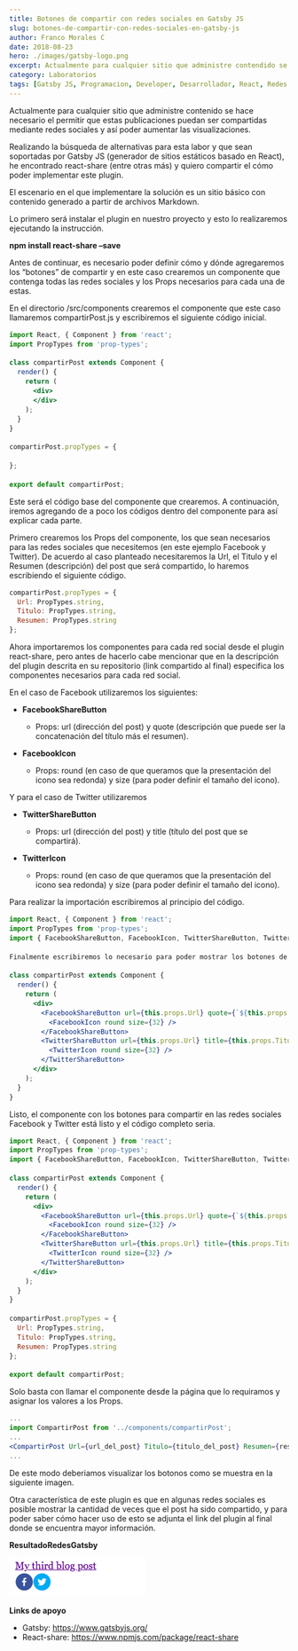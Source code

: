 ```yaml
---
title: Botones de compartir con redes sociales en Gatsby JS
slug: botones-de-compartir-con-redes-sociales-en-gatsby-js
author: Franco Morales C
date: 2018-08-23
hero: ./images/gatsby-logo.png
excerpt: Actualmente para cualquier sitio que administre contendido se hace necesario el permitir que estas publicaciones puedan ser compartidas mediante redes sociales y así poder aumentar las visualizaciones.
category: Laboratorios
tags: [Gatsby JS, Programacion, Developer, Desarrollador, React, Redes Sociales, Web, react-share]
---
```


Actualmente para cualquier sitio que administre contenido se hace necesario el permitir que estas publicaciones puedan ser compartidas mediante redes sociales y así poder aumentar las visualizaciones.

Realizando la búsqueda de alternativas para esta labor y que sean soportadas por Gatsby JS (generador de sitios estáticos basado en React), he encontrado react-share (entre otras más) y quiero compartir el cómo poder implementar este plugin.

El escenario en el que implementare la solución es un sitio básico con contenido generado a partir de archivos Markdown.

Lo primero será instalar el plugin en nuestro proyecto y esto lo realizaremos ejecutando la instrucción.

**npm install react-share –save**

Antes de continuar, es necesario poder definir cómo y dónde agregaremos los “botones” de compartir y en este caso crearemos un componente que contenga todas las redes sociales y los Props necesarios para cada una de estas.

En el directorio /src/components crearemos el componente que este caso llamaremos compartirPost.js y escribiremos el siguiente código inicial.

```jsx
import React, { Component } from 'react'; 
import PropTypes from 'prop-types';  

class compartirPost extends Component { 
  render() { 
    return ( 
      <div> 
      </div> 
    ); 
  } 
} 

compartirPost.propTypes = { 

}; 

export default compartirPost; 
```

Este será el código base del componente que crearemos. A continuación, iremos agregando de a poco los códigos dentro del componente para así explicar cada parte.

Primero crearemos los Props del componente, los que sean necesarios para las redes sociales que necesitemos (en este ejemplo Facebook y Twitter). De acuerdo al caso planteado necesitaremos la Url, el Titulo y el Resumen (descripción) del post que será compartido, lo haremos escribiendo el siguiente código.

```jsx
compartirPost.propTypes = { 
  Url: PropTypes.string, 
  Titulo: PropTypes.string, 
  Resumen: PropTypes.string 
}; 
```

Ahora importaremos los componentes para cada red social desde el plugin react-share, pero antes de hacerlo cabe mencionar que en la descripción del plugin descrita en su repositorio (link compartido al final) especifica los componentes necesarios para cada red social.

En el caso de Facebook utilizaremos los siguientes:

- **FacebookShareButton**
    * Props: url (dirección del post) y quote (descripción que puede ser la concatenación del título más el resumen).

- **FacebookIcon**
    * Props: round (en caso de que queramos que la presentación del icono sea redonda) y size (para poder definir el tamaño del icono).

Y para el caso de Twitter utilizaremos

- **TwitterShareButton**
    * Props: url (dirección del post) y title (título del post que se compartirá).

- **TwitterIcon**
    * Props: round (en caso de que queramos que la presentación del icono sea redonda) y size (para poder definir el tamaño del icono).

Para realizar la importación escribiremos al principio del código.

```jsx
import React, { Component } from 'react'; 
import PropTypes from 'prop-types'; 
import { FacebookShareButton, FacebookIcon, TwitterShareButton, TwitterIcon } from 'react-share'; 

Finalmente escribiremos lo necesario para poder mostrar los botones de compartir.

class compartirPost extends Component { 
  render() { 
    return ( 
      <div> 
        <FacebookShareButton url={this.props.Url} quote={`${this.props.Titulo} - ${this.props.Resumen}`}>  
          <FacebookIcon round size={32} />  
        </FacebookShareButton>  
        <TwitterShareButton url={this.props.Url} title={this.props.Titulo}> 
          <TwitterIcon round size={32} />  
        </TwitterShareButton> 
      </div> 
    ); 
  } 
} 
```

Listo, el componente con los botones para compartir en las redes sociales Facebook y Twitter está listo y el código completo seria.

```jsx
import React, { Component } from 'react'; 
import PropTypes from 'prop-types'; 
import { FacebookShareButton, FacebookIcon, TwitterShareButton, TwitterIcon } from 'react-share'; 

class compartirPost extends Component { 
  render() { 
    return ( 
      <div> 
        <FacebookShareButton url={this.props.Url} quote={`${this.props.Titulo} - ${this.props.Resumen}`}>  
          <FacebookIcon round size={32} />  
        </FacebookShareButton>  
        <TwitterShareButton url={this.props.Url} title={this.props.Titulo}>
          <TwitterIcon round size={32} />  
        </TwitterShareButton> 
      </div> 
    ); 
  } 
} 

compartirPost.propTypes = { 
  Url: PropTypes.string, 
  Titulo: PropTypes.string, 
  Resumen: PropTypes.string 
}; 

export default compartirPost; 
```

Solo basta con llamar el componente desde la página que lo requiramos y asignar los valores a los Props.

```jsx
... 
import CompartirPost from '../components/compartirPost'; 
... 
<CompartirPost Url={url_del_post} Titulo={titulo_del_post} Resumen={resumen_del_post} /> 
...
```

De este modo deberiamos visualizar los botonos como se muestra en la siguiente imagen.

Otra característica de este plugin es que en algunas redes sociales es posible mostrar la cantidad de veces que el post ha sido compartido, y para poder saber cómo hacer uso de esto se adjunta el link del plugin al final donde se encuentra mayor información.

**ResultadoRedesGatsby**
<div className="Image__Small">
  <img
    src="./images/ResultadoRedesGatsby.png"
  />
</div>

**Links de apoyo**
* Gatsby: https://www.gatsbyjs.org/
* React-share: https://www.npmjs.com/package/react-share